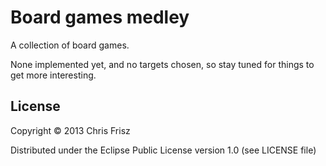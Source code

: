 # Board games medley

A collection of board games.

None implemented yet, and no targets chosen, so stay tuned for things
to get more interesting.

## License

Copyright © 2013 Chris Frisz

Distributed under the Eclipse Public License version 1.0 (see LICENSE
file)
